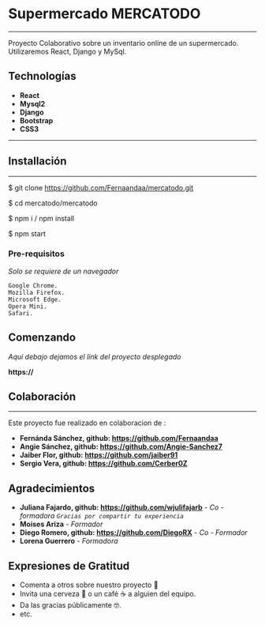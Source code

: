 # Supermercado MERCATODO
***
Proyecto Colaborativo sobre un inventario online de un supermercado. Utilizaremos React, Django y MySql.

## Technologías
* **React**
* **Mysql2**
* **Django**
* **Bootstrap**
* **CSS3**

***

## Installación
***

$ git clone https://github.com/Fernaandaa/mercatodo.git

$ cd mercatodo/mercatodo 

$ npm i  / npm install

$ npm start

### Pre-requisitos

_Solo se requiere de un navegador_

```
Google Chrome.
Mozilla Firefox.
Microsoft Edge.
Opera Mini. 
Safari.

```

## Comenzando

_Aquí debajo dejamos el link del proyecto desplegado_
                

**https://**


## Colaboración
***
Este proyecto fue realizado en colaboracion de :
* **Fernánda Sánchez, github: https://github.com/Fernaandaa**
* **Angie Sánchez, github: https://github.com/Angie-Sanchez7**
* **Jaiber Flor, github: https://github.com/jaiber91**
* **Sergio Vera, github: https://github.com/Cerber0Z**

## Agradecimientos
* **Juliana Fajardo, github: https://github.com/wjulifajarb** - *Co - formadora `Gracias por compartir tu experiencia`*
* **Moises Ariza** - *Formador* 
* **Diego Romero, github: https://github.com/DiegoRX** - *Co - Formador*
* **Lorena Guerrero** - *Formadora*

## Expresiones de Gratitud

* Comenta a otros sobre nuestro proyecto 📢
* Invita una cerveza 🍺 o un café ☕ a alguien del equipo. 
* Da las gracias públicamente 🤓.
* etc.
